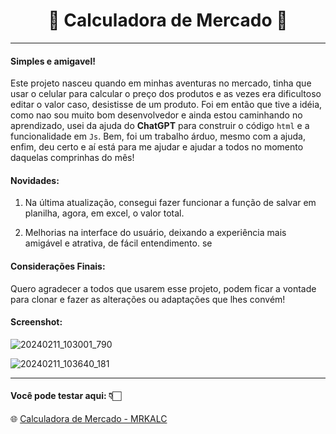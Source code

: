 # <center>🛒 Calculadora de Mercado 🛒</center>  
---
#### Simples e amigavel!  

Este projeto nasceu quando em minhas aventuras no mercado, tinha que usar o celular para calcular o preço dos produtos e as vezes era dificultoso editar o valor caso, desistisse de um produto. Foi em então que tive a idéia, como nao sou muito bom desenvolvedor e ainda estou caminhando no aprendizado, usei da ajuda do **ChatGPT** para construir o código `html` e a funcionalidade em `Js`. Bem, foi um trabalho árduo, mesmo com a ajuda, enfim, deu certo e aí está para me ajudar e ajudar a todos no momento daquelas comprinhas do mês!

#### Novidades:

1. Na última atualização, consegui fazer funcionar a função de salvar em planilha, agora, em excel, o valor total.

2. Melhorias na interface do usuário, deixando a experiência mais amigável e atrativa, de fácil entendimento. se

#### Considerações Finais:

Quero agradecer a todos que usarem esse projeto, podem ficar a vontade para clonar e fazer as alterações ou adaptações que lhes convém!  

#### Screenshot:  

![20240211_103001_790](https://github.com/cleitonbass/lista-de-compras/assets/71930374/78b8acda-044e-4d38-8659-4a7803de4314)

![20240211_103640_181](https://github.com/cleitonbass/lista-de-compras/assets/71930374/f5736e21-1b5b-43ad-a41f-80d2fbec3d4d)  

***  

#### Você pode testar aqui: 👇🏻  

🌐 [Calculadora de Mercado - MRKALC](https://cleitonbass.github.io/mrkalc/ "Mrkalc")
